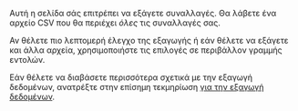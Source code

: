 Αυτή η σελίδα σάς επιτρέπει να εξάγετε συναλλαγές. Θα λάβετε ένα αρχείο CSV που θα περιέχει *όλες* τις συναλλαγές σας.

Αν θέλετε πιο λεπτομερή έλεγχο της εξαγωγής ή εάν θέλετε να εξάγετε και άλλα αρχεία, χρησιμοποιήστε τις επιλογές σε περιβάλλον γραμμής εντολών.

Εάν θέλετε να διαβάσετε περισσότερα σχετικά με την εξαγωγή δεδομένων, ανατρέξτε στην επίσημη τεκμηρίωση [για την εξαγωγή δεδομένων](https://docs.firefly-iii.org/faq/importing).